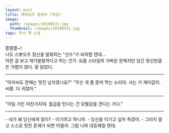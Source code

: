 ```yaml
---
layout: post
title: 예테보리 쌍쌍바 (박상)
image:
  path: /images/20190531.jpg
  thumbnail: /images/20190531.jpg
tags: 독서 책 소설
---
```


쁭쁭쁭~!   
나도 스뽀오츠 정신을 발휘하는 "선수"가 되야할 텐데...   
이런 걸 보고 재기발랄하다고 하는 건가. 요즘 스타일의 가벼운 문체지만 담긴 정신만큼은 가볍지 않다. 잘 읽었다.


<hr/>
"아저씨도 한때는 멋진 남자였나요?"
"무슨 개 풀 뜯어 먹는 소리야. 사는 거 재미없어. 씨팔. 다 귀찮아."

<hr/>
"어딜 가든 마찬가지야. 월급을 탄다는 건 모멸감을 견디는 거다."

<hr/>
- 내가 왜 당신에게 졌지?
- 이기려고 하니까.
- 당신을 이기고 싶어 죽겠어.
- 그러지 말고 스스로 멋진 존재가 되면 어떨까. 그럼 나와 대등해질 텐데.